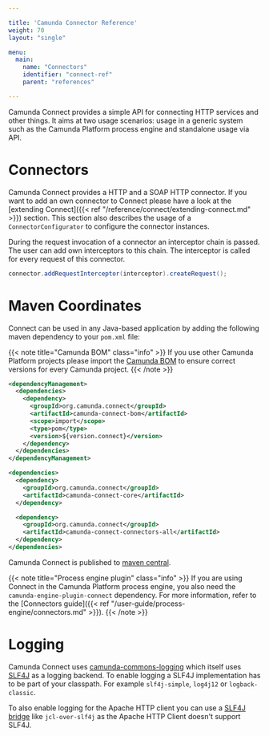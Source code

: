 ```yaml
---

title: 'Camunda Connector Reference'
weight: 70
layout: "single"

menu:
  main:
    name: "Connectors"
    identifier: "connect-ref"
    parent: "references"

---
```


Camunda Connect provides a simple API for connecting HTTP services and other
things. It aims at two usage scenarios: usage in a generic system such as the
Camunda Platform process engine and standalone usage via API.

# Connectors

Camunda Connect provides a HTTP and a SOAP HTTP connector. If you want to
add an own connector to Connect please have a look at the [extending Connect]({{< ref "/reference/connect/extending-connect.md" >}})
section. This section also describes the usage of a `ConnectorConfigurator` to
configure the connector instances.

During the request invocation of a connector an interceptor chain is passed.
The user can add own interceptors to this chain. The interceptor is called for
every request of this connector.

```java
connector.addRequestInterceptor(interceptor).createRequest();
```

# Maven Coordinates

Connect can be used in any Java-based application by adding the following maven
dependency to your `pom.xml` file:

{{< note title="Camunda BOM" class="info" >}}
If you use other Camunda Platform projects please import the
[Camunda BOM](/get-started/apache-maven/)
to ensure correct versions for every Camunda project.
{{< /note >}}

```xml
<dependencyManagement>
  <dependencies>
    <dependency>
      <groupId>org.camunda.connect</groupId>
      <artifactId>camunda-connect-bom</artifactId>
      <scope>import</scope>
      <type>pom</type>
      <version>${version.connect}</version>
    </dependency>
  </dependencies>
</dependencyManagement>
```

```xml
<dependencies>
  <dependency>
    <groupId>org.camunda.connect</groupId>
    <artifactId>camunda-connect-core</artifactId>
  </dependency>

  <dependency>
    <groupId>org.camunda.connect</groupId>
    <artifactId>camunda-connect-connectors-all</artifactId>
  </dependency>
</dependencies>
```

Camunda Connect is published to [maven central](http://search.maven.org/#search%7Cga%7C1%7Ccamunda-connect).

{{< note title="Process engine plugin" class="info" >}}
If you are using Connect in the Camunda Platform process engine, you also need the `camunda-engine-plugin-connect` dependency. For more information, refer to the [Connectors guide]({{< ref "/user-guide/process-engine/connectors.md" >}}).
{{< /note >}}

# Logging

Camunda Connect uses [camunda-commons-logging](https://github.com/camunda/camunda-commons/tree/master/logging) which itself uses [SLF4J](http://slf4j.org) as
a logging backend. To enable logging a SLF4J implementation has to be part of
your classpath. For example `slf4j-simple`, `log4j12` or `logback-classic`.

To also enable logging for the Apache HTTP client you can use a [SLF4J
bridge](http://www.slf4j.org/legacy.html) like `jcl-over-slf4j` as the Apache HTTP Client doesn't support
SLF4J.
